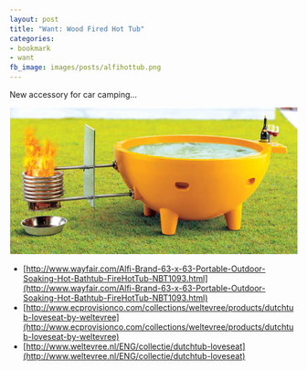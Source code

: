 ```yaml
---
layout: post
title: "Want: Wood Fired Hot Tub"
categories:
- bookmark
- want
fb_image: images/posts/alfihottub.png
---
```


New accessory for car camping...

[![Alfi Hottub](/images/posts/alfihottub.png)](http://www.wayfair.com/Alfi-Brand-63-x-63-Portable-Outdoor-Soaking-Hot-Bathtub-FireHotTub-NBT1093.html)

* [http://www.wayfair.com/Alfi-Brand-63-x-63-Portable-Outdoor-Soaking-Hot-Bathtub-FireHotTub-NBT1093.html](http://www.wayfair.com/Alfi-Brand-63-x-63-Portable-Outdoor-Soaking-Hot-Bathtub-FireHotTub-NBT1093.html)
* [http://www.ecprovisionco.com/collections/weltevree/products/dutchtub-loveseat-by-weltevree](http://www.ecprovisionco.com/collections/weltevree/products/dutchtub-loveseat-by-weltevree)
* [http://www.weltevree.nl/ENG/collectie/dutchtub-loveseat](http://www.weltevree.nl/ENG/collectie/dutchtub-loveseat)

